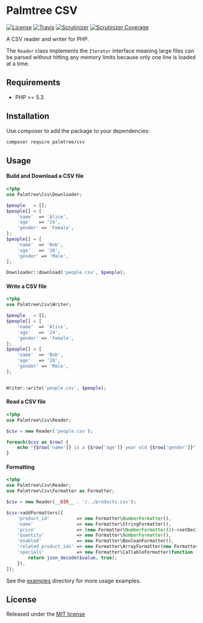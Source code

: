 # Palmtree CSV

[![License](http://img.shields.io/packagist/l/palmtree/canonical-url-bundle.svg)](LICENSE)
[![Travis](https://img.shields.io/travis/palmtreephp/csv.svg)](https://travis-ci.org/palmtreephp/csv)
[![Scrutinizer](https://img.shields.io/scrutinizer/g/palmtreephp/csv.svg)](https://scrutinizer-ci.com/g/palmtreephp/csv/)
[![Scrutinizer Coverage](https://img.shields.io/scrutinizer/coverage/g/palmtreephp/csv.svg)](https://scrutinizer-ci.com/g/palmtreephp/csv/)

A CSV reader and writer for PHP.

The `Reader` class implements the `Iterator` interface meaning large files can be parsed
without hitting any memory limits because only one line is loaded at a time.

## Requirements
* PHP >= 5.3

## Installation

Use composer to add the package to your dependencies:
```bash
composer require palmtree/csv
```

## Usage

#### Build and Download a CSV file
```php
<?php
use Palmtree\Csv\Downloader;

$people   = [];
$people[] = [
    'name'  => 'Alice',
    'age'   => '24',
    'gender' => 'Female',
];
$people[] = [
    'name'  => 'Bob',
    'age'   => '28',
    'gender' => 'Male',
];

Downloader::download('people.csv', $people);
```

#### Write a CSV file

```php
<?php
use Palmtree\Csv\Writer;

$people   = [];
$people[] = [
    'name'  => 'Alice',
    'age'   => '24',
    'gender' => 'Female',
];
$people[] = [
    'name'  => 'Bob',
    'age'   => '28',
    'gender' => 'Male',
];


Writer::write('people.csv', $people);
```

#### Read a CSV file
```php
<?php
use Palmtree\Csv\Reader;

$csv = new Reader('people.csv');

foreach($csv as $row) {
	echo "{$row['name']} is a {$row['age']} year old {$row['gender']}";
}
```

#### Formatting
```php
<?php
use Palmtree\Csv\Reader;
use Palmtree\Csv\Formatter as Formatter;

$csv = new Reader(__DIR__ . '/../products.csv');

$csv->addFormatters([
    'product_id'          => new Formatter\NumberFormatter(),
    'name'                => new Formatter\StringFormatter(),
    'price'               => (new Formatter\NumberFormatter())->setDecimals(4),
    'quantity'            => new Formatter\NumberFormatter(),
    'enabled'             => new Formatter\BooleanFormatter(),
    'related_product_ids' => new Formatter\ArrayFormatter(new Formatter\NumberFormatter()),
    'specials'            => new Formatter\CallableFormatter(function ($value) {
        return json_decode($value, true);
    }),
]);
```

See the [examples](examples) directory for more usage examples.

## License

Released under the [MIT license](LICENSE)
